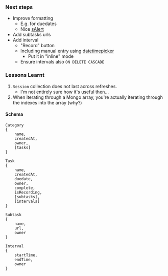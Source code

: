 ### Next steps

* Improve formatting
    * E.g. for duedates
    * Nice [sAlert](http://s-alert.meteor.com/)
* Add subtasks urls
* Add interval
    * "Record" button
    * Including manual entry using [datetimepicker][dt]
        * Put it in "inline" mode
    * Ensure intervals also `ON DELETE CASCADE`

[boot-acct]: https://github.com/erobit/meteor-accounts-ui-bootstrap-dropdown
[dt]: https://github.com/tsega/meteor-bootstrap3-datetimepicker/

### Lessons Learnt

1. `Session` collection does not last across refreshes.
    * I'm not entirely sure how it's useful then...
2. When iterating through a Mongo array, you're actually
   iterating through the indexes into the array (why?)

#### Schema

```
Category
{
    name,
    createdAt,
    owner,
    [tasks]
}

Task
{
    name,
    createdAt,
    duedate,
    owner,
    complete,
    isRecording,
    [subtasks],
    [intervals]
}

Subtask
{
    name,
    url,
    owner
}

Interval
{
    startTime,
    endTime,
    owner
}
```

